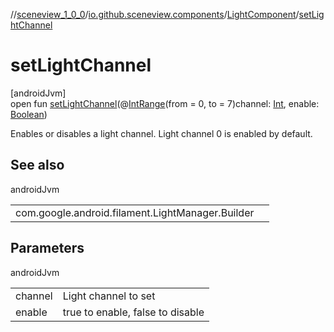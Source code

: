 //[sceneview_1_0_0](../../../index.md)/[io.github.sceneview.components](../index.md)/[LightComponent](index.md)/[setLightChannel](set-light-channel.md)

# setLightChannel

[androidJvm]\
open fun [setLightChannel](set-light-channel.md)(@[IntRange](https://developer.android.com/reference/kotlin/androidx/annotation/IntRange.html)(from = 0, to = 7)channel: [Int](https://kotlinlang.org/api/latest/jvm/stdlib/kotlin/-int/index.html), enable: [Boolean](https://kotlinlang.org/api/latest/jvm/stdlib/kotlin/-boolean/index.html))

Enables or disables a light channel. Light channel 0 is enabled by default.

## See also

androidJvm

| | |
|---|---|
| com.google.android.filament.LightManager.Builder |  |

## Parameters

androidJvm

| | |
|---|---|
| channel | Light channel to set |
| enable | true to enable, false to disable |
